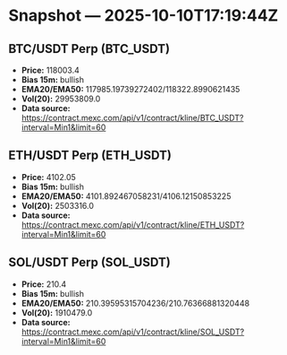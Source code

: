 # Snapshot — 2025-10-10T17:19:44Z

## BTC/USDT Perp (BTC_USDT)
- **Price:** 118003.4
- **Bias 15m:** bullish
- **EMA20/EMA50:** 117985.19739272402/118322.8990621435
- **Vol(20):** 29953809.0
- **Data source:** https://contract.mexc.com/api/v1/contract/kline/BTC_USDT?interval=Min1&limit=60

## ETH/USDT Perp (ETH_USDT)
- **Price:** 4102.05
- **Bias 15m:** bullish
- **EMA20/EMA50:** 4101.892467058231/4106.12150853225
- **Vol(20):** 2503316.0
- **Data source:** https://contract.mexc.com/api/v1/contract/kline/ETH_USDT?interval=Min1&limit=60

## SOL/USDT Perp (SOL_USDT)
- **Price:** 210.4
- **Bias 15m:** bullish
- **EMA20/EMA50:** 210.39595315704236/210.76366881320448
- **Vol(20):** 1910479.0
- **Data source:** https://contract.mexc.com/api/v1/contract/kline/SOL_USDT?interval=Min1&limit=60
